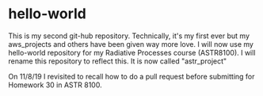 # hello-world
This is my second git-hub repository. Technically, it's my first ever but my aws_projects and others have been given way more love. I will now use my hello-world repository for my Radiative Processes course (ASTR8100). I will rename this repository to reflect this. It is now called "astr_project" 

On 11/8/19 I revisited to recall how to do a pull request before submitting for Homework 30 in ASTR 8100.
